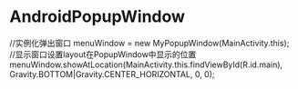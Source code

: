 # AndroidPopupWindow
//实例化弹出窗口
menuWindow = new MyPopupWindow(MainActivity.this);
//显示窗口设置layout在PopupWindow中显示的位置
menuWindow.showAtLocation(MainActivity.this.findViewById(R.id.main), Gravity.BOTTOM|Gravity.CENTER_HORIZONTAL, 0, 0); 
